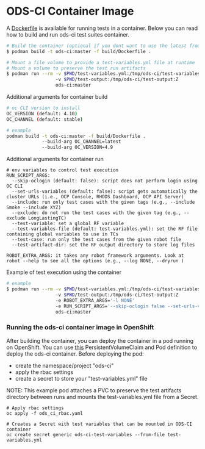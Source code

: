 # ODS-CI Container Image

A [Dockerfile](Dockerfile) is available for running tests in a container. Below you can read how to build and run ods-ci test suites container.

```bash
# Build the container (optional if you dont want to use the latest from quay.io/odsci)
$ podman build -t ods-ci:master -f build/Dockerfile .

# Mount a file volume to provide a test-variables.yml file at runtime
# Mount a volume to preserve the test run artifacts
$ podman run --rm -v $PWD/test-variables.yml:/tmp/ods-ci/test-variables.yml:Z
                  -v $PWD/test-output:/tmp/ods-ci/test-output:Z
                  ods-ci:master
```
Additional arguments for container build
```bash
# oc CLI version to install
OC_VERSION (default: 4.10)
OC_CHANNEL (default: stable)

# example
podman build -t ods-ci:master -f build/Dockerfile .
             --build-arg OC_CHANNEL=latest
             --build-arg OC_VERSION=4.9

```
Additional arguments for container run
```
# env variables to control test execution
RUN_SCRIPT_ARGS:
  --skip-oclogin (default: false): script does not perform login using OC CLI
  --set-urls-variables (default: false): script gets automatically the cluster URLs (i.e., OCP Console, RHODS Dashboard, OCP API Server)
  --include: run only test cases with the given tags (e.g., --include Smoke --include XYZ)
  --exclude: do not run the test cases with the given tag (e.g., --exclude LongLastingTC)
  --test-variable: set a global RF variable
  --test-variables-file (default: test-variables.yml): set the RF file containing global variables to use in TCs
  --test-case: run only the test cases from the given robot file
  --test-artifact-dir: set the RF output directory to store log files

ROBOT_EXTRA_ARGS: it takes any robot framework arguments. Look at robot --help to see all the options (e.g., --log NONE, --dryrun )
```

Example of test execution using the container
```bash
# example
$ podman run --rm -v $PWD/test-variables.yml:/tmp/ods-ci/test-variables.yml:Z
                  -v $PWD/test-output:/tmp/ods-ci/test-output:Z
                  -e ROBOT_EXTRA_ARGS='-l NONE'
                  -e RUN_SCRIPT_ARGS='--skip-oclogin false --set-urls-variables true --include Smoke'
                  ods-ci:master
```

### Running the ods-ci container image in OpenShift

After building the container, you can deploy the container in a pod running on OpenShift. You can use [this](./ods-ci.pod.yaml) PersistentVolumeClaim and Pod definition to deploy the ods-ci container.
Before deploying the pod:
- create the namespace/project "ods-ci"
- apply the rbac settings
- create a secret to store your "test-variables.yml" file

NOTE: This example pod attaches a PVC to preserve the test artifacts directory between runs and mounts the test-variables.yml file from a Secret.

```
# Apply rbac settings
oc apply -f ods_ci_rbac.yaml

# Creates a Secret with test variables that can be mounted in ODS-CI container
oc create secret generic ods-ci-test-variables --from-file test-variables.yml
```
